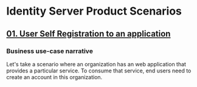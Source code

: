 # Identity Server Product Scenarios

## [01. User Self Registration to an application](1-user-self-registration-to-an-application/README.md)

### Business use-case narrative

Let's take a scenario where an organization has an web application that provides a particular service. To consume that service, end users need to create an account in this organization.
